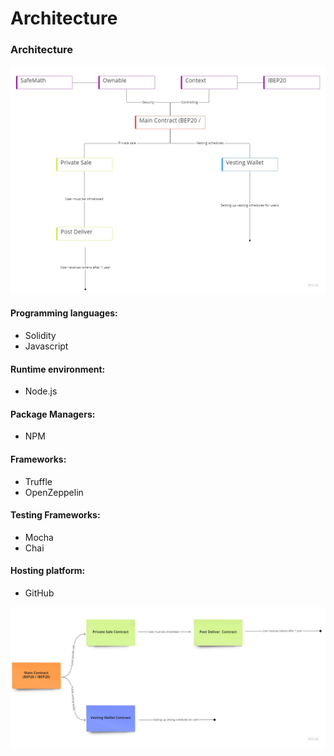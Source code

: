# Architecture

### Architecture

![](<../../.gitbook/assets/My First Board (2).png>)

#### Programming languages:

* Solidity
* Javascript

#### Runtime environment:

* Node.js

#### Package Managers:

* NPM

#### Frameworks:

* Truffle
* OpenZeppelin

#### Testing Frameworks:

* Mocha
* Chai

#### Hosting platform:

* GitHub

![](../../.gitbook/assets/contract-architecture.jpg)
